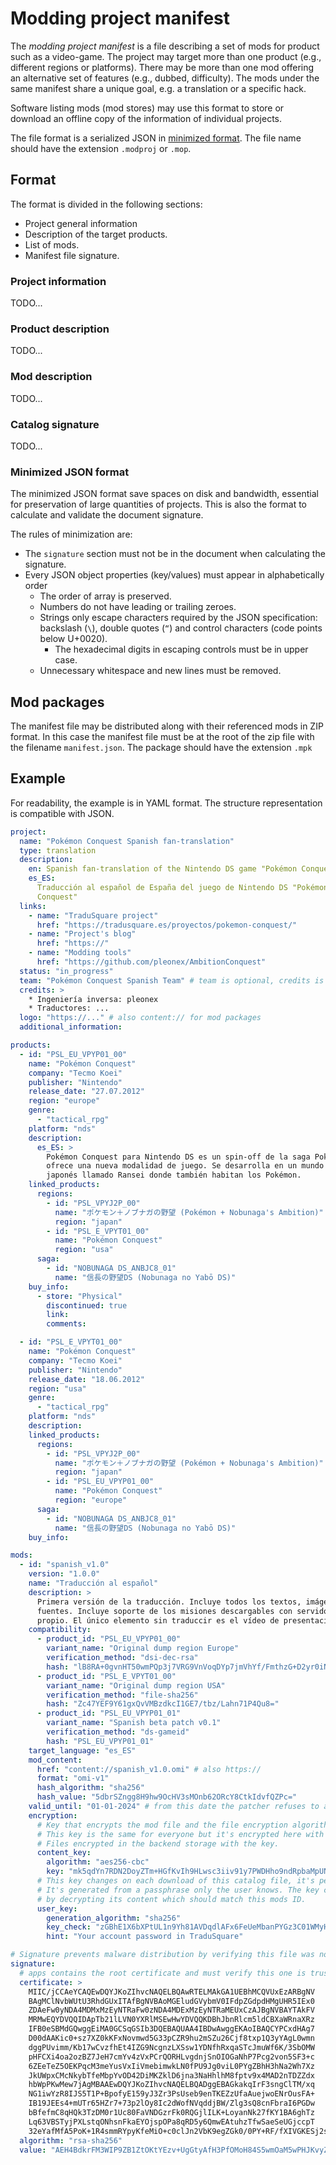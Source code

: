 # Modding project manifest

The _modding project manifest_ is a file describing a set of mods for product
such as a video-game. The project may target more than one product (e.g.,
different regions or platforms). There may be more than one mod offering an
alternative set of features (e.g., dubbed, difficulty). The mods under the same
manifest share a unique goal, e.g. a translation or a specific hack.

Software listing mods (mod stores) may use this format to store or download an
offline copy of the information of individual projects.

The file format is a serialized JSON in
[minimized format](#minimized-json-format). The file name should have the
extension `.modproj` or `.mop`.

## Format

The format is divided in the following sections:

- Project general information
- Description of the target products.
- List of mods.
- Manifest file signature.

### Project information

TODO...

### Product description

TODO...

### Mod description

TODO...

### Catalog signature

TODO...

### Minimized JSON format

The minimized JSON format save spaces on disk and bandwidth, essential for
preservation of large quantities of projects. This is also the format to
calculate and validate the document signature.

The rules of minimization are:

- The `signature` section must not be in the document when calculating the
  signature.
- Every JSON object properties (key/values) must appear in alphabetically order
  - The order of array is preserved.
  - Numbers do not have leading or trailing zeroes.
  - Strings only escape characters required by the JSON specification: backslash
    (`\`), double quotes (`“`) and control characters (code points below
    U+0020).
    - The hexadecimal digits in escaping controls must be in upper case.
  - Unnecessary whitespace and new lines must be removed.

## Mod packages

The manifest file may be distributed along with their referenced mods in ZIP
format. In this case the manifest file must be at the root of the zip file with
the filename `manifest.json`. The package should have the extension `.mpk`

## Example

For readability, the example is in YAML format. The structure representation is
compatible with JSON.

```yaml
project:
  name: "Pokémon Conquest Spanish fan-translation"
  type: translation
  description:
    en: Spanish fan-translation of the Nintendo DS game "Pokémon Conquest"
    es_ES:
      Traducción al español de España del juego de Nintendo DS "Pokémon
      Conquest"
  links:
    - name: "TraduSquare project"
      href: "https://tradusquare.es/proyectos/pokemon-conquest/"
    - name: "Project's blog"
      href: "https://"
    - name: "Modding tools"
      href: "https://github.com/pleonex/AmbitionConquest"
  status: "in_progress"
  team: "Pokémon Conquest Spanish Team" # team is optional, credits is mandatory
  credits: >
    * Ingeniería inversa: pleonex  
    * Traductores: ...
  logo: "https://..." # also content:// for mod packages
  additional_information:

products:
  - id: "PSL_EU_VPYP01_00"
    name: "Pokémon Conquest"
    company: "Tecmo Koei"
    publisher: "Nintendo"
    release_date: "27.07.2012"
    region: "europe"
    genre:
      - "tactical_rpg"
    platform: "nds"
    description:
      es_ES: >
        Pokémon Conquest para Nintendo DS es un spin-off de la saga Pokémon que
        ofrece una nueva modalidad de juego. Se desarrolla en un mundo feudal
        japonés llamado Ransei donde también habitan los Pokémon.
    linked_products:
      regions:
        - id: "PSL_VPYJ2P_00"
          name: "ポケモン＋ノブナガの野望 (Pokémon + Nobunaga's Ambition)"
          region: "japan"
        - id: "PSL_E_VPYT01_00"
          name: "Pokémon Conquest"
          region: "usa"
      saga:
        - id: "NOBUNAGA DS_ANBJC8_01"
          name: "信長の野望DS (Nobunaga no Yabō DS)"
    buy_info:
      - store: "Physical"
        discontinued: true
        link:
        comments:

  - id: "PSL_E_VPYT01_00"
    name: "Pokémon Conquest"
    company: "Tecmo Koei"
    publisher: "Nintendo"
    release_date: "18.06.2012"
    region: "usa"
    genre:
      - "tactical_rpg"
    platform: "nds"
    description:
    linked_products:
      regions:
        - id: "PSL_VPYJ2P_00"
          name: "ポケモン＋ノブナガの野望 (Pokémon + Nobunaga's Ambition)"
          region: "japan"
        - id: "PSL_EU_VPYP01_00"
          name: "Pokémon Conquest"
          region: "europe"
      saga:
        - id: "NOBUNAGA DS_ANBJC8_01"
          name: "信長の野望DS (Nobunaga no Yabō DS)"
    buy_info:

mods:
  - id: "spanish_v1.0"
    version: "1.0.0"
    name: "Traducción al español"
    description: >
      Primera versión de la traducción. Incluye todos los textos, imágenes y
      fuentes. Incluye soporte de los misiones descargables con servidor WFC
      propio. El único elemento sin traduccir es el vídeo de presentación.
    compatibility:
      - product_id: "PSL_EU_VPYP01_00"
        variant_name: "Original dump region Europe"
        verification_method: "dsi-dec-rsa"
        hash: "lB8RA+0gvnHT50wmPQp3j7VRG9VnVoqDYp7jmVhYf/FmthzG+D2yr0iNcob1FHenKqWyTcKAOAJgDjDN8dBg1flvZW8M5ovG6c49/Yuqsepd1qaNvxOm1LuAgWsj4WqG7XuPGx5h6MPRFp01nIr4Ko7Y5utWO/HVtTu4R6E/DCo="
      - product_id: "PSL_E_VPYT01_00"
        variant_name: "Original dump region USA"
        verification_method: "file-sha256"
        hash: "Zc47YEF9Y61gxQvVMBzdkcI1GE7/tbz/Lahn71P4Qu8="
      - product_id: "PSL_EU_VPYP01_01"
        variant_name: "Spanish beta patch v0.1"
        verification_method: "ds-gameid"
        hash: "PSL_EU_VPYP01_01"
    target_language: "es_ES"
    mod_content:
      href: "content://spanish_v1.0.omi" # also https://
      format: "omi-v1"
      hash_algorithm: "sha256"
      hash_value: "5dbrSZngg8H9hw9OcHV3sMOnb62ORcY8CtkIdvfQZPc="
    valid_until: "01-01-2024" # from this date the patcher refuses to apply it. Used for betas / prevent leaks.
    encryption:
      # Key that encrypts the mod file and the file encryption algorithm.
      # This key is the same for everyone but it's encrypted here with the user-key
      # Files encrypted in the backend storage with the key.
      content_key:
        algorithm: "aes256-cbc"
        key: "mk5qdYn7RDN2DoyZTm+HGfKvIh9HLwsc3iiv91y7PWDHho9ndRpbaMpUN4gRN2yTK4W6ptJghKqAlqScKOv+VA=="
      # This key changes on each download of this catalog file, it's per user.
      # It's generated from a passphrase only the user knows. The key check verifies the validity of the key,
      # by decrypting its content which should match this mods ID.
      user_key:
        generation_algorithm: "sha256"
        key_check: "zGBhE1X6bXPtUL1n9Yh81AVDqdlAFx6FeUeMbanPYGz3C01WMyHGHniAKZYcZGFA/9B08i+AE23CrROH1nkkwg=="
        hint: "Your account password in TraduSquare"

# Signature prevents malware distribution by verifying this file was not modified and comes from a trusted source
signature:
  # apps contains the root certificate and must verify this one is trusted against the CA
  certificate: >
    MIIC/jCCAeYCAQEwDQYJKoZIhvcNAQELBQAwRTELMAkGA1UEBhMCQVUxEzARBgNV
    BAgMClNvbWUtU3RhdGUxITAfBgNVBAoMGEludGVybmV0IFdpZGdpdHMgUHR5IEx0
    ZDAeFw0yNDA4MDMxMzEyNTRaFw0zNDA4MDExMzEyNTRaMEUxCzAJBgNVBAYTAkFV
    MRMwEQYDVQQIDApTb21lLVN0YXRlMSEwHwYDVQQKDBhJbnRlcm5ldCBXaWRnaXRz
    IFB0eSBMdGQwggEiMA0GCSqGSIb3DQEBAQUAA4IBDwAwggEKAoIBAQCYPCxdHAg7
    D00dAAKic0+sz7XZ0kKFxNovmwd5G33pCZR9hu2mSZu26Cjf8txp1Q3yYAgL0wmn
    dggPUvimm/Kb17wCvzfhEt4IZG9NcgnzLXSsw1YDNfhRxqaSTcJmuWf6K/3SbOMW
    pHFCXi4oa2ozBZ7JeH7cmYv4zVxPCrQORHLvgdnjSnOIOGaNhP7Pcg2von5SF3+c
    6ZEeTeZ5OEKPqcM3meYusVxIiVmebimwkLN0fPU9Jg0viL0PYgZBhH3hNa2Wh7Xz
    JkUWpxCMcNkybTfeMbpYvOD42DiMKZklD6jna3NaHhlhM8fptv9x4MAD2nTDZZdx
    hbWpPKwMew7jAgMBAAEwDQYJKoZIhvcNAQELBQADggEBAGkakqIrF3sngClTM/xq
    NG1iwYzR8IJS5T1P+BpofyE159yJ3Zr3PsUseb9enTKEZzUfaAuejwoENrOusFA+
    IB19JEEs4+mUTr65HZr7+73p2lOy8Ic2dWofNVqddjBW/Zlg3sQ8cnFbraI6PGDw
    bBfefmC8qHQk3TzDM0r1Uc80FaVNDGzrFk0RQGjlILK+LoyanNk27fKY1BA6ghTz
    Lq63VBSTyjPXLstqONhsnFkaEYOjspOPa8qRD5y6QmwEAtuhzTfwSaeSeUGjccpT
    32eYafMfA5PoK+1R4smmRYpyKfeMiO+c0clJn2VbK9egZGk0/0PY+RF/fXIVGKESj2s=
  algorithm: "rsa-sha256"
  value: "AEH4BdkrFM3WIP9ZB1ZtOKtYEzv+UgGtyAfH3PfOMoH84S5wmOaM5wPHJKvyZ7k5ecT27ceQt88hWVN3aIp5M9eKAHZaKP5fXpdSJffry9NGhdv+wk1Mldn0IkoDq9FRbqZqQ2PrGQebDMtxpC8BUZ2tAg6DWGbZhSDP4UKR1hFWRhI+"
```
